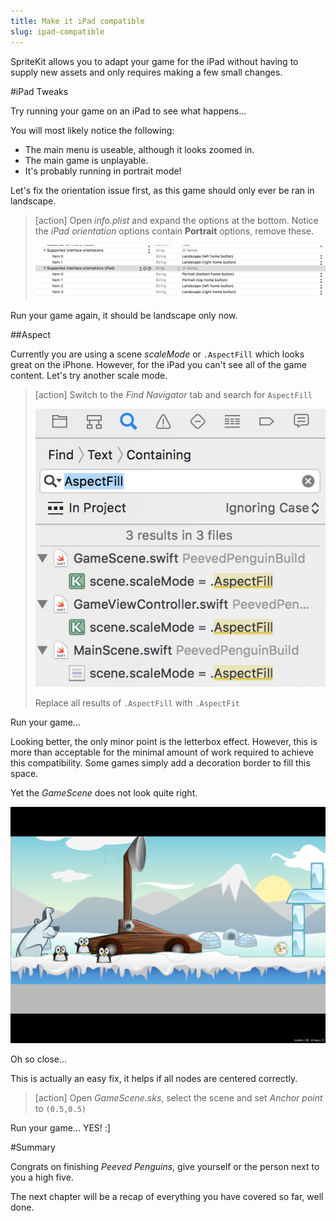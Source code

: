 ```yaml
---
title: Make it iPad compatible
slug: ipad-compatible
---
```


SpriteKit allows you to adapt your game for the iPad without having to supply new assets and only requires making a few small changes.

#iPad Tweaks

Try running your game on an iPad to see what happens...

You will most likely notice the following:

- The main menu is useable, although it looks zoomed in.
- The main game is unplayable.
- It's probably running in portrait mode!

Let's fix the orientation issue first, as this game should only ever be ran in landscape.

> [action]
> Open *info.plist* and expand the options at the bottom.
> Notice the *iPad orientation* options contain **Portrait** options, remove these.
>
> ![Penguin animation](../Tutorial-Images/xcode_info_plist.png)

Run your game again, it should be landscape only now.

##Aspect

Currently you are using a scene *scaleMode* or `.AspectFill` which looks great on the iPhone.  However, for the iPad you can't see all of the game content.  Let's try another scale mode.

> [action]
> Switch to the *Find Navigator* tab and search for `AspectFill`
>
> ![Search](../Tutorial-Images/xcode_project_search.png)
>
> Replace all results of `.AspectFill` with `.AspectFit`
>

Run your game...

Looking better, the only minor point is the letterbox effect.  However, this is more than acceptable for the minimal amount of work required to achieve this compatibility.  Some games simply add a decoration border to fill this space.

Yet the *GameScene* does not look quite right.

![iPad Broken](../Tutorial-Images/screenshot_ipad_broken.png)

Oh so close...

This is actually an easy fix, it helps if all nodes are centered correctly.


> [action]
> Open *GameScene.sks*, select the scene and set *Anchor point* to `(0.5,0.5)`

Run your game... YES! :]

#Summary

Congrats on finishing *Peeved Penguins*, give yourself or the person next to you a high five.

The next chapter will be a recap of everything you have covered so far, well done.
